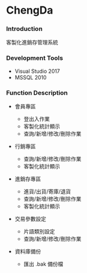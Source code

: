 # ChengDa

### Introduction
客製化進銷存管理系統

### Development Tools 
- Visual Studio 2017
- MSSQL 2010

### Function Description

- 會員專區
  + 登出入作業
  * 客製化統計顯示
  * 查詢/新增/修改/刪除作業
    
- 行銷專區
  * 查詢/新增/修改/刪除作業
  * 客製化統計顯示
  
- 進銷存專區
  * 進貨/出貨/寄庫/退貨
  * 查詢/新增/修改/刪除作業
  * 客製化統計顯示
  
- 交易參數設定
  * 片語類別設定
  * 查詢/新增/修改/刪除作業
  
- 資料庫備份
  * 匯出 .bak 備份檔

